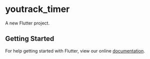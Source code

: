 # youtrack_timer

A new Flutter project.

## Getting Started

For help getting started with Flutter, view our online
[documentation](https://flutter.io/).
